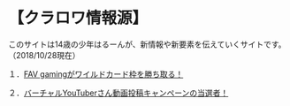 # 【クラロワ情報源】
このサイトは14歳の少年はるーんが、新情報や新要素を伝えていくサイトです。（2018/10/28現在）


 １．[FAV gamingがワイルドカード枠を勝ち取る！](/kurarowanoshinjyouhou)
 
 ２．[バーチャルYouTuberさん動画投稿キャンペーンの当選者！](vyoutuber-campaign-tousensya)
